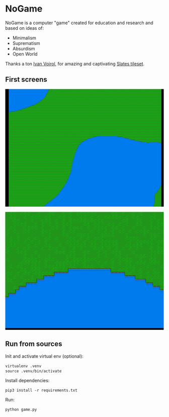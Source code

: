 # NoGame

NoGame is a computer "game" created for education and research and based on ideas of:
- Minimalism
- Suprematism
- Absurdism
- Open World


Thanks a ton [Ivan Voirol](https://opengameart.org/users/ivan-voirol), for amazing and captivating [Slates tileset](https://opengameart.org/content/slates-32x32px-orthogonal-tileset-by-ivan-voirol).


## First screens

![space](demo/demo1.png "Demo1")

![space](demo/demo2.png "Demo2")


## Run from sources

Init and activate virtual env (optional):
```
virtualenv .venv
source .venv/bin/activate
```

Install dependencies:
```
pip3 install -r requirements.txt
```

Run:
```
python game.py
```
